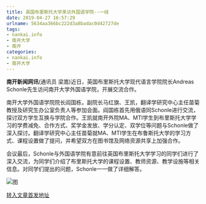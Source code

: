 ```yaml
---
title: 英国布里斯托大学来访外国语学院--一线
date: 2019-04-27 16:57:29
urlname: 5634aa366bc222d3a8badac0d42727de
tags: 
- nankai.info
- 南开大学
- 南开
categories:
- nankai.info
- 南开大学
---
```


**南开新闻网讯**(通讯员 梁嵩)近日，英国布里斯托大学现代语言学院院长Andreas Schonle先生访问南开大学外国语学院，开展交流合作。

南开大学外国语学院院长阎国栋，副院长马红旗、王凯，翻译学研究中心主任苗菊教授及研究生办公室负责人等参加会面。阎国栋首先用俄语同Schonle进行交流，探讨双方学生互换与学院合作。王凯就南开外院MA、MTI学生到布里斯托大学学习的学费减免、合作方式、奖学金发放、学分认定、双学位等问题与Schonle做了深入探讨。翻译学研究中心主任苗菊就MA、MTI学生在布鲁斯托大学的学习方式、课程设置做了提问，并希望双方在图书馆及网络资源共享上加强合作。

会议最后，Schonle与外国语学院有意前往英国布里斯托大学学习的同学们进行了深入交流，为同学们介绍了布里斯托大学的课程设置、教师资源、教学设施等相关信息。对同学们提出的问题，Schonle一一做了详细解答。

![图](http://news.nankai.edu.cn/pic/0/00/35/03/350348_745931.jpg)

[转入文章首发地址](http://news.nankai.edu.cn/zhxw/system/2019/04/21/000446281.shtml)